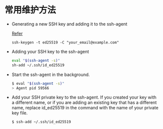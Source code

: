 # 常用维护方法


* Generating a new SSH key and adding it to the ssh-agent

    [Refer](https://docs.github.com/en/github/authenticating-to-github/generating-a-new-ssh-key-and-adding-it-to-the-ssh-agent)

    `ssh-keygen -t ed25519 -C "your_email@example.com"`

* Adding your SSH key to the ssh-agent

    ```bash
    eval "$(ssh-agent -s)"
    sh-add ~/.ssh/id_ed25519
    ```

* Start the ssh-agent in the background.

    ```bash
    $ eval "$(ssh-agent -s)"
    > Agent pid 59566
    ```

* Add your SSH private key to the ssh-agent. If you created your key with a different name, or if you are adding an existing key that has a different name, replace id_ed25519 in the command with the name of your private key file.

    `$ ssh-add ~/.ssh/id_ed25519`